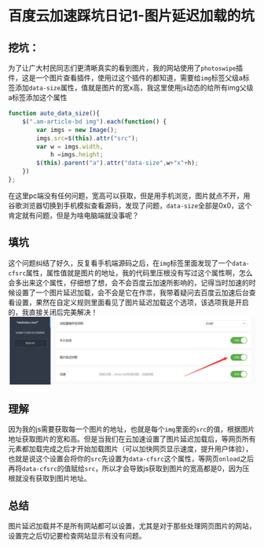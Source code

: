 # 百度云加速踩坑日记1-图片延迟加载的坑

## 挖坑：
为了让广大村民同志们更清晰真实的看到图片，我的网站使用了``photoswipe``插件，这是一个图片查看插件，使用过这个插件的都知道，需要给``img``标签父级a标签添加``data-size``属性，值就是图片的宽x高，我这里使用js动态的给所有img父级a标签添加这个属性
```javascript
function auto_data_size(){
    $(".am-article-bd img").each(function() {
        var imgs = new Image();
        imgs.src=$(this).attr("src");
        var w = imgs.width,
            h =imgs.height;
        $(this).parent("a").attr("data-size",w+"x"+h);
    })
};
```
在这里pc端没有任何问题，宽高可以获取，但是用手机浏览，图片就点不开，用谷歌浏览器切换到手机模拟查看源码，发现了问题，``data-size``全部是0x0，这个肯定就有问题，但是为啥电脑端就没事呢？

## 填坑
这个问题纠结了好久，反复看手机端源码之后，在``img``标签里面发现了一个``data-cfsrc``属性，属性值就是图片的地址，我的代码里压根没有写过这个属性啊，怎么会多出来这个属性，仔细想了想，会不会百度云加速所影响的，记得当时加速的时候设置了一个图片延迟加载，会不会是它在作祟，我带着疑问去百度云加速后台查看设置，果然在自定义规则里面看见了图片延迟加载这个选项，该选项我是开启的，我直接关闭后完美解决！
![图片延迟加载](./img/jiazai.png)

## 理解
因为我的js需要获取每一个图片的地址，也就是每个``img``里面的``src``的值，根据图片地址获取图片的宽和高。但是当我们在云加速设置了图片延迟加载后，等网页所有元素都加载完成之后才开始加载图片（可以加快网页显示速度，提升用户体验），也就是说这个设置会将你的``src``先设置为``data-cfsrc``这个属性，等网页``onload``之后再将``data-cfsrc``的值赋给``src``，所以才会导致js获取到图片的宽高都是0，因为压根就没有获取到图片地址。

## 总结

图片延迟加载并不是所有网站都可以设置，尤其是对于那些处理网页图片的网站，设置完之后切记要检查网站显示有没有问题。